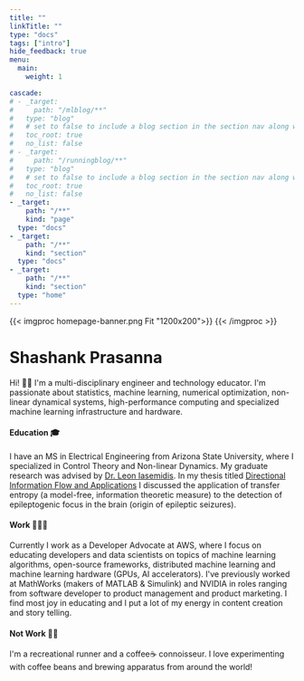 ```yaml
---
title: ""
linkTitle: ""
type: "docs"
tags: ["intro"]
hide_feedback: true
menu:
  main:
    weight: 1

cascade:
# - _target:
#     path: "/mlblog/**"
#   type: "blog"
#   # set to false to include a blog section in the section nav along with docs
#   toc_root: true
#   no_list: false
# - _target:
#     path: "/runningblog/**"
#   type: "blog"
#   # set to false to include a blog section in the section nav along with docs
#   toc_root: true
#   no_list: false
- _target:
    path: "/**"
    kind: "page"
  type: "docs"
- _target:
    path: "/**"
    kind: "section"
  type: "docs"
- _target:
    path: "/**"
    kind: "section"
  type: "home"
---
```


{{< imgproc homepage-banner.png Fit "1200x200">}}
{{< /imgproc >}}


# Shashank Prasanna
Hi! 👋🏽  I'm a multi-disciplinary engineer and technology educator. I'm passionate about statistics, machine learning, numerical optimization, non-linear dynamical systems, high-performance computing and specialized machine learning infrastructure and hardware.

#### Education 🎓
I have an MS in Electrical Engineering from Arizona State University, where I specialized in Control Theory and Non-linear Dynamics. My graduate research was advised by [Dr. Leon Iasemidis](https://search.asu.edu/profile/307530). In my thesis titled [Directional Information Flow and Applications](https://keep.lib.asu.edu/items/150108) I discussed the application of transfer entropy (a model-free, information theoretic measure) to the detection of epileptogenic focus in the brain (origin of epileptic seizures).
 
#### Work 👨🏽‍💻
Currently I work as a Developer Advocate at AWS, where I focus on educating developers and data scientists on topics of machine learning algorithms, open-source frameworks, distributed machine learning and machine learning hardware (GPUs, AI accelerators). I've previously worked at MathWorks (makers of MATLAB & Simulink) and NVIDIA in roles ranging from software developer to product management and product marketing. I find most joy in educating and I put a lot of my energy in content creation and story telling.

#### Not Work 🏃🏽
I'm a recreational runner and a coffee☕️ connoisseur. I love experimenting with coffee beans and brewing apparatus from around the world!

 



